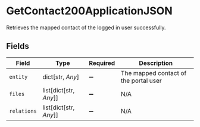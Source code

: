# GetContact200ApplicationJSON

Retrieves the mapped contact of the logged in user successfully.


## Fields

| Field                                 | Type                                  | Required                              | Description                           |
| ------------------------------------- | ------------------------------------- | ------------------------------------- | ------------------------------------- |
| `entity`                              | dict[str, *Any*]                      | :heavy_minus_sign:                    | The mapped contact of the portal user |
| `files`                               | list[dict[str, *Any*]]                | :heavy_minus_sign:                    | N/A                                   |
| `relations`                           | list[dict[str, *Any*]]                | :heavy_minus_sign:                    | N/A                                   |